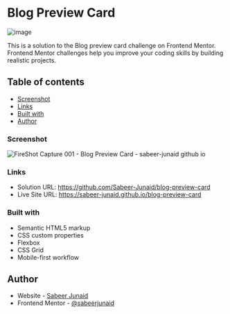# Blog Preview Card


![image](https://github.com/Sabeer-Junaid/blog-preview-card/assets/59570904/935ae634-6d24-4cf5-b811-3d217399a760)

This is a solution to the Blog preview card challenge on Frontend Mentor. Frontend Mentor challenges help you improve your coding skills by building realistic projects. 

## Table of contents

- [Screenshot](#screenshot)
- [Links](#links)
- [Built with](#built-with)
- [Author](#author)

### Screenshot

![FireShot Capture 001 - Blog Preview Card - sabeer-junaid github io](https://github.com/Sabeer-Junaid/blog-preview-card/assets/59570904/67dfe422-8d70-4533-9b2d-f690755cf647)


### Links

- Solution URL: https://github.com/Sabeer-Junaid/blog-preview-card
- Live Site URL: https://sabeer-junaid.github.io/blog-preview-card

### Built with

- Semantic HTML5 markup
- CSS custom properties
- Flexbox
- CSS Grid
- Mobile-first workflow

## Author

- Website - [Sabeer Junaid](https://sabeer-junaid.github.io/LinkNest/)
- Frontend Mentor - [@sabeerjunaid](https://www.frontendmentor.io/profile/Sabeer-Junaid)

